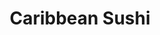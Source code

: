 ---
layout: place
title: "Caribbean Sushi"
permalink: /oklahoma/broken-arrow/caribbean-sushi.html
stateAbbr: OK
stateName: Oklahoma
cityName: Broken Arrow
seo:
  name: "Caribbean Sushi"
  type: Restaurant
  links: http://www.caribbeansushi.com/
description: "Caribbean Sushi serves delicious sushi in Broken Arrow, Oklahoma. Try fresh Japanese dishes for a great dining experience. "
place_id: ChIJX8C7wECJtocRvVoLsDNOwY4
photos:
  - name: >-
      places/ChIJX8C7wECJtocRvVoLsDNOwY4/photos/AeeoHcJ33pSPA7eoO-Us4kMJbDUITfr9QR78CrQ9NASRSMQPmkYxSVeExITjw2j5NzEHUopNDv7Syu8BYnhHb6fejTYx_m3r-T_jZw15QgRii11A7M96qa3Ro0TA9gsmSQwK1XySW4XjXVTCIn1uQmJdVGuUV7LsoSPrNdgv42oLKtZfc5PjmLBEqc7lHWXVSrLTVnuqVkTB9YVIWfIeUBzhctqQJqDwfyWBCPqoAfcBnRU0uiMFe124Qs0dQixFRSDU5NJp46lN-CQVo7nH4u3-D9MxhkUYziBN264usAlGgpjk0SoI0nnZNmcBrltnlhCHpnwEKK7tPoUf4P-WLgRqgl0qn4zDb5aXZVW0dp4alZFn401zwnBt9ubjkOv52EsjZWJgGfjL3SZhNG4XnMtvVkVHDRRxbOUdjaoOUKiRRAPMQg
    widthPx: 3840
    heightPx: 2160
    authorAttributions:
      - displayName: Michael Carter
        uri: https://maps.google.com/maps/contrib/115619812377581546687
        photoUri: >-
          https://lh3.googleusercontent.com/a-/ALV-UjWdchqwKkXKv6eUlLcP0FwDZdQCmf-vgxCVGoyM1GdTWipTIODFdQ=s100-p-k-no-mo
    flagContentUri: >-
      https://www.google.com/local/imagery/report/?cb_client=maps_api_places.places_api&image_key=!1e10!2sCIHM0ogKEICAgIDGuPT_TA&hl=en-US
    googleMapsUri: >-
      https://www.google.com/maps/place//data=!3m4!1e2!3m2!1sCIHM0ogKEICAgIDGuPT_TA!2e10!4m2!3m1!1s0x87b68940c0bbc05f:0x8ec14e33b00b5abd
  - name: >-
      places/ChIJX8C7wECJtocRvVoLsDNOwY4/photos/AeeoHcKshwt85dIpDK9i3sTdGgoG_hZF2ggSY0ZRiUxYoTMnJaZczMs7tVDNXpOOhp6J7g4g9whd7vC735c1TjnzQJbABa_SVqIvtxNy6bi7ukkbAOxxq1qkrg4WD9BfhU0OQ0sQzlrfaD25qyiYQV6Uq7N5PdHGi5HKrT2GrJgPRCwNvnussoFTAkivqYyA20enUtNItMGOfuVy9gc9LW1JqCzbPXLc4zjcJ3OV9nzrCjf2tuSx7otcaers6KALD4NZH96KzcDuKrIlRdo4QiNfMPdl4xsDpNBIug6azcPW0dAMTQ
    widthPx: 3503
    heightPx: 2215
    authorAttributions:
      - displayName: Caribbean Sushi
        uri: https://maps.google.com/maps/contrib/112967378132761323451
        photoUri: >-
          https://lh3.googleusercontent.com/a-/ALV-UjU_v6bInq42kt_A93UILOl12ohudzCiw9a0tiSPDoV84c4fAoTG=s100-p-k-no-mo
    flagContentUri: >-
      https://www.google.com/local/imagery/report/?cb_client=maps_api_places.places_api&image_key=!1e10!2sAF1QipNJMQ_IvMXCn1vxz2oLpuTrzCZzVDhwUXdloZM0&hl=en-US
    googleMapsUri: >-
      https://www.google.com/maps/place//data=!3m4!1e2!3m2!1sAF1QipNJMQ_IvMXCn1vxz2oLpuTrzCZzVDhwUXdloZM0!2e10!4m2!3m1!1s0x87b68940c0bbc05f:0x8ec14e33b00b5abd
  - name: >-
      places/ChIJX8C7wECJtocRvVoLsDNOwY4/photos/AeeoHcKxKbR9mWEouRdZdcEAinSgWtejJWS16FE2h3cMzH46IaNIU68LgBbCeHvzz5bB3FkYsaqJYRwIHyqRKHfZXXVQ3ckaSKfqJzDsTMX4SX-xam_uFlBTCCFg99Dm_hom-Vn_tppEoNjrYTwuc4UitchKXQbtDEzAOhltCt5iNzXiGiVJPXefpRwvKvibDobKCFqconkE7s6LYFS40dGAMiUx9-jcWDl8suJmtIxTdSKykmnJ_BxsR8Z51A3kA4Ozk-IICjDS_UUlm-Xau2wi7-M7lV5Xrzp9mv28zl6mGaGOekGA3dIu6czIc-Tf6o0XwquFBZPw3nJSsUSFjTwi6tseXSF7jnSpvhoQlzzEFkmusn-tmLDaO6gYG3b-Y_F02aq2i1usGaKR12_jVCbtOCnbCHsBO1Hc1kKt_WqfPE9gbg
    widthPx: 1080
    heightPx: 1361
    authorAttributions:
      - displayName: Alexis Sabino
        uri: https://maps.google.com/maps/contrib/107524795517587438518
        photoUri: >-
          https://lh3.googleusercontent.com/a-/ALV-UjXcQSFsZsZ0e4bO2UvCA_wIQB9IZx6bX1mW0BMhdKHGizUBdWnx=s100-p-k-no-mo
    flagContentUri: >-
      https://www.google.com/local/imagery/report/?cb_client=maps_api_places.places_api&image_key=!1e10!2sCIHM0ogKEICAgMCwz762Lw&hl=en-US
    googleMapsUri: >-
      https://www.google.com/maps/place//data=!3m4!1e2!3m2!1sCIHM0ogKEICAgMCwz762Lw!2e10!4m2!3m1!1s0x87b68940c0bbc05f:0x8ec14e33b00b5abd
  - name: >-
      places/ChIJX8C7wECJtocRvVoLsDNOwY4/photos/AeeoHcImlXdVtzqCnkgBtHoyKRhe6cmtrswoQqJbxwneydANortCZ4Dvv4_3BqRCW76SO8wRJ-ObT3RYwIU9DdelbW240AO_Fvo6KyFCs3bFt4vkJH4T8prQSrRSYlcJSzXcV9NoM7dd7OqAnifMPyKS9n3qjtuDvLT7XNtSHWrJRak-Vh1iB6uakZznpeqOqtGjcuCECoUY4n7-pPaPmMf6iXIRkdYKMyIqGS55dOyOyV8kKL1koWZRifYAR-TTHi6_QvP2MeMgAMEcaZ2TQMre_hLeiWosRWVzBuAC7ODFwVhMkHlIw8kdZ8zLzOOZL-YnxlDq3RPdM1rvWzL7RcMXNrq7EltV3nPiHtKzZCNsNvROuwl1K8AOWnU6EExe8zXyBx8u4uviotWnVOw-ux_fNIexJAJFYDr4hGyuydffqTY
    widthPx: 1080
    heightPx: 1397
    authorAttributions:
      - displayName: Alexis Sabino
        uri: https://maps.google.com/maps/contrib/107524795517587438518
        photoUri: >-
          https://lh3.googleusercontent.com/a-/ALV-UjXcQSFsZsZ0e4bO2UvCA_wIQB9IZx6bX1mW0BMhdKHGizUBdWnx=s100-p-k-no-mo
    flagContentUri: >-
      https://www.google.com/local/imagery/report/?cb_client=maps_api_places.places_api&image_key=!1e10!2sCIHM0ogKEICAgMCwz762Tw&hl=en-US
    googleMapsUri: >-
      https://www.google.com/maps/place//data=!3m4!1e2!3m2!1sCIHM0ogKEICAgMCwz762Tw!2e10!4m2!3m1!1s0x87b68940c0bbc05f:0x8ec14e33b00b5abd
  - name: >-
      places/ChIJX8C7wECJtocRvVoLsDNOwY4/photos/AeeoHcKKx88LMdtM59RXjlg0pgPxHDyaP5EyANRBfzOBCiDcypQYVCfmfO-LPjbY0iubDGNEZsQA2W6rXP412LZm0bQTIv79H9IZgXjcFmeZIKsMv6cPbykwgHl6Brz_akuqEZtYwMvfU0LUvSfzUzAR8PwuS2yXHlw9lUpBY-APNGt0x7tYDDFlxa2v7dvPRgNtFf3rtQ-jaS5nLKHOvNHoYRj2uKE5-2n8At_AwYfoBimWzkDZgHWG7P5-QkgZnymjVVuAgtlP5XX3OJ5gwktRtlSqne2uqYKNAvkzXt-2uQXdjkRlQDA4J_GZreDNRSXXFfdRK4bIUcSciRw5Nd6oDqOZbofD0Yu290T_mmxkAMZBk0qaBtPookpXT8WANi_-kU-fpOi01F5FZRZXwR2DyBFyCOCgj0SXcyaDaxgMdoOevzcH
    widthPx: 4320
    heightPx: 3112
    authorAttributions:
      - displayName: Alexis Sabino
        uri: https://maps.google.com/maps/contrib/107524795517587438518
        photoUri: >-
          https://lh3.googleusercontent.com/a-/ALV-UjXcQSFsZsZ0e4bO2UvCA_wIQB9IZx6bX1mW0BMhdKHGizUBdWnx=s100-p-k-no-mo
    flagContentUri: >-
      https://www.google.com/local/imagery/report/?cb_client=maps_api_places.places_api&image_key=!1e10!2sCIHM0ogKEICAgMCwz762jwE&hl=en-US
    googleMapsUri: >-
      https://www.google.com/maps/place//data=!3m4!1e2!3m2!1sCIHM0ogKEICAgMCwz762jwE!2e10!4m2!3m1!1s0x87b68940c0bbc05f:0x8ec14e33b00b5abd
  - name: >-
      places/ChIJX8C7wECJtocRvVoLsDNOwY4/photos/AeeoHcJuuOKn_mmhbg6ULwlTFcZ0PWrj4Haa-5Q76qhkhbswIcS18zuk--yblolSg5t1KgsDSDWxgTIaFoOJm6f1u3gUeXbNx42djvJluvIzym2WeatjeKGV_66Txsy8uOxJNme0f0vMwaACL_1Ekpp-MHjbhrTjXZ66KfWGkuESAQMj79phhANrxBO26zv0d4ZY81bphFZ2plsTgmtxTaRXGmjF-Lw5luKYJ3fj2JqXdLVOve9hxxLyuXAQ0dECMVhV6MvR2x12pS25n8sbWNyfTeCGNjk3oYdUC4NE0ckc4949O_QK-ee4ZgxgGiZfGW8Ce05pJCJTvr26WfgrgX1E7hsFgxrWPqnBmBUE7AoTE996ZsOUbM7XIUzjgCS2BBRwNmIKW4wjo9i-k-Vtb-YvGqMuTyKWfRLywRcEf100jBncVg
    widthPx: 4032
    heightPx: 3024
    authorAttributions:
      - displayName: Martha Addison
        uri: https://maps.google.com/maps/contrib/117283434145766202002
        photoUri: >-
          https://lh3.googleusercontent.com/a-/ALV-UjULWOFHovxxFwRIvY80wJxt6aWlhSajqbKQuQiKLsoslk0fVbyIVg=s100-p-k-no-mo
    flagContentUri: >-
      https://www.google.com/local/imagery/report/?cb_client=maps_api_places.places_api&image_key=!1e10!2sCIHM0ogKEICAgICr86jlDQ&hl=en-US
    googleMapsUri: >-
      https://www.google.com/maps/place//data=!3m4!1e2!3m2!1sCIHM0ogKEICAgICr86jlDQ!2e10!4m2!3m1!1s0x87b68940c0bbc05f:0x8ec14e33b00b5abd
  - name: >-
      places/ChIJX8C7wECJtocRvVoLsDNOwY4/photos/AeeoHcLORieAoOy8XSR33eO2WWgrLcxnEpAgRE8iV9BTOF4phn9qklFQcj-eOwIyBido2JnXzoNgrchknnNxY78Fj2XXeL3ycE__06HygDYvvaD8KVS0Y6LTmdK1waUSbGI64XfE4L8zer7K37UsDcXnJRePis_DcowNmkage7RZwTb5Vu3r7PHlQYfVvmJJ9Xb9czdubvA7PLr8CbzlvwUV4RnUNcO5ACTPfvbr1LgHF-mYAiEmU6NqG96bKCsrYP0T-jcGfQsdkDK_p2yqijVN3x_veX9LqULVnLq4kRGCYVr60DPDdR3Ovw32aauNIr84QYp-zSDFC2L8ut3MNGzJOkqWxcER7JDiqfv4fYs-CM5EXaTjAa-ZBv5_lG9jnpvq1SrpcivixzJFIzHBVx8h8zUXH2cIQLCJD_sp1kToxJk
    widthPx: 1080
    heightPx: 1269
    authorAttributions:
      - displayName: Alexis Sabino
        uri: https://maps.google.com/maps/contrib/107524795517587438518
        photoUri: >-
          https://lh3.googleusercontent.com/a-/ALV-UjXcQSFsZsZ0e4bO2UvCA_wIQB9IZx6bX1mW0BMhdKHGizUBdWnx=s100-p-k-no-mo
    flagContentUri: >-
      https://www.google.com/local/imagery/report/?cb_client=maps_api_places.places_api&image_key=!1e10!2sCIHM0ogKEICAgMCwz762dw&hl=en-US
    googleMapsUri: >-
      https://www.google.com/maps/place//data=!3m4!1e2!3m2!1sCIHM0ogKEICAgMCwz762dw!2e10!4m2!3m1!1s0x87b68940c0bbc05f:0x8ec14e33b00b5abd
  - name: >-
      places/ChIJX8C7wECJtocRvVoLsDNOwY4/photos/AeeoHcLq5O12LUA_3soHfQlwTE_0oiX7EMNFJLFeU1BTSNN2zlNmj1JBjkbwQuX80QUUDyUpVrMpgeYNh6xI8hS2rwIroF7tgc0vWCcdOVrVBSihFg3jbUke0jXFdPa2TLYP3WrjtQqZJJDofRDy3w8FgsaMZvykOViMSU_eHkEQ8KCag52AQNPmivawJyWeUGxWqdENhrsjkEQbBXBIZvyFEecVCTNeSKcLuE4cTBucl2nBt3nNQW3rFEIG8nxdeMl7prgs65y7_Le-e35j0aFHS2WzGERcHhujdHtJnrTZPJvM726QqhNDmPymKaW5rDX_r7aEWfr5PcSSKCsv_fh3LxBKJUCA7T-cc46vyXJgkbj9Vy9e0MT9T4Kj_yijKriMRE_t_s0RVYf0YfQKFPmUXmsk5E9IxExbasP_6Ut9s51frM-q
    widthPx: 4320
    heightPx: 3096
    authorAttributions:
      - displayName: Alexis Sabino
        uri: https://maps.google.com/maps/contrib/107524795517587438518
        photoUri: >-
          https://lh3.googleusercontent.com/a-/ALV-UjXcQSFsZsZ0e4bO2UvCA_wIQB9IZx6bX1mW0BMhdKHGizUBdWnx=s100-p-k-no-mo
    flagContentUri: >-
      https://www.google.com/local/imagery/report/?cb_client=maps_api_places.places_api&image_key=!1e10!2sCIHM0ogKEICAgMCwz762twE&hl=en-US
    googleMapsUri: >-
      https://www.google.com/maps/place//data=!3m4!1e2!3m2!1sCIHM0ogKEICAgMCwz762twE!2e10!4m2!3m1!1s0x87b68940c0bbc05f:0x8ec14e33b00b5abd
  - name: >-
      places/ChIJX8C7wECJtocRvVoLsDNOwY4/photos/AeeoHcIrjZflPLGqkaYgiEGXMdfmCTwmYwKgtcms6HJafazuubPlhkfXf-GG_ARcmxKqr_vv39N43_ySxZiJPYRZzeJHNpTLU2_b2EVAY32RHE96qS9fjUQaYk6GJVfZ8SuYGZg5GoQRToPENYCrSBtySj4tE42nokRzXU5BehOlarBqbo0MQOKLBKu1tRiM2UrL_eSVd4EDx33FpgF4ghj3teyrIIFiJRRKRHU8XFnlZLsVXw3ElkbiwgF_aKDWwP2DHoVRhR9_l_elQHotvV0lJs3uIp0W62xztpDdwA6NO8L9QAVbJKEZKjNXquNF5yCtNrWh8j_L2ZFhcKVyNl8RCiyaThlynCu-7UyBMX3h3iqzNutwttGP3P9A8x2o20KHbMoKUz9eNwHSUDVmiNFOxUvQEaqCfS5VmX66gVzXu2k
    widthPx: 4032
    heightPx: 2268
    authorAttributions:
      - displayName: dimplechin68
        uri: https://maps.google.com/maps/contrib/107478205540761262339
        photoUri: >-
          https://lh3.googleusercontent.com/a/ACg8ocL2NGhk6rdN6E32PltYBIa__34aI549E5YZ-tCu9fepj1mZ7w=s100-p-k-no-mo
    flagContentUri: >-
      https://www.google.com/local/imagery/report/?cb_client=maps_api_places.places_api&image_key=!1e10!2sCIHM0ogKEICAgIDpqqXETg&hl=en-US
    googleMapsUri: >-
      https://www.google.com/maps/place//data=!3m4!1e2!3m2!1sCIHM0ogKEICAgIDpqqXETg!2e10!4m2!3m1!1s0x87b68940c0bbc05f:0x8ec14e33b00b5abd
  - name: >-
      places/ChIJX8C7wECJtocRvVoLsDNOwY4/photos/AeeoHcKM32I0RLu8UKni4GEptDQq6fH1PImWJrqimz20jaOzVDBq4-PcW0ozYe0JhwCZbG6uAAGrL7A69eXrH6F9rLsbQDtRz7zR2kykWyAoTxbCPg-OMEhLS-tO_R9ADDrEr1RWk52Bf075y08XlKkbZoU636W8aDLAdTazYNzBZhx1IyJDuLDAClCu-pCymCi3oMc7pLpK73qOQUHNNZkrt-6A2gRKAfdI77OzpM0NmXo0QTwXcwHsSOfyHAmXZ6o-_t2XzGT8sqjg5ndxtXPS4vxYtdEexqcNKrPsspEjvL4lF9_En12qvontZcp29XKoRPJIWN1qcaIKanaJZ0eGzdZwFNrY8S9tuA9k2e_FXC1Gu6Ob4m-ThzIkWk4WZcZ87i40yu6uXU11XEECyNPc8uUOkqJDCrJ_K-7lv3uqtvpfr-cN
    widthPx: 4000
    heightPx: 3000
    authorAttributions:
      - displayName: Christy W
        uri: https://maps.google.com/maps/contrib/107255753313087507446
        photoUri: >-
          https://lh3.googleusercontent.com/a-/ALV-UjXKC-bDQ64NbYXPGMhQmNsiXsb4WukUZXfawq0-xZZDoJ1defgJ=s100-p-k-no-mo
    flagContentUri: >-
      https://www.google.com/local/imagery/report/?cb_client=maps_api_places.places_api&image_key=!1e10!2sCIHM0ogKEICAgIDT0-eN8QE&hl=en-US
    googleMapsUri: >-
      https://www.google.com/maps/place//data=!3m4!1e2!3m2!1sCIHM0ogKEICAgIDT0-eN8QE!2e10!4m2!3m1!1s0x87b68940c0bbc05f:0x8ec14e33b00b5abd
address: 3708 S Elm Pl, Broken Arrow, OK 74011, USA
street: 3708 S Elm Pl
city: Broken Arrow
state: OK
zip: '74011'
country: USA
neighborhood: null
latitude: '36.015931'
longitude: '-95.798955'
accessibility_options:
  wheelchairAccessibleParking: true
  wheelchairAccessibleEntrance: true
  wheelchairAccessibleRestroom: true
  wheelchairAccessibleSeating: true
business_status: OPERATIONAL
name: Caribbean Sushi
google_maps_links:
  directionsUri: >-
    https://www.google.com/maps/dir//''/data=!4m7!4m6!1m1!4e2!1m2!1m1!1s0x87b68940c0bbc05f:0x8ec14e33b00b5abd!3e0
  placeUri: https://maps.google.com/?cid=10286589007794756285
  writeAReviewUri: >-
    https://www.google.com/maps/place//data=!4m3!3m2!1s0x87b68940c0bbc05f:0x8ec14e33b00b5abd!12e1
  reviewsUri: >-
    https://www.google.com/maps/place//data=!4m4!3m3!1s0x87b68940c0bbc05f:0x8ec14e33b00b5abd!9m1!1b1
  photosUri: >-
    https://www.google.com/maps/place//data=!4m3!3m2!1s0x87b68940c0bbc05f:0x8ec14e33b00b5abd!10e5
primary_type: Sushi Restaurant
opening_hours:
  regular:
    - 'Monday: 4:30 – 8:00 PM'
    - 'Tuesday: 11:00 AM – 2:30 PM, 4:30 – 8:00 PM'
    - 'Wednesday: 11:00 AM – 2:30 PM, 4:30 – 8:00 PM'
    - 'Thursday: 11:00 AM – 2:30 PM, 4:30 – 8:00 PM'
    - 'Friday: 11:00 AM – 2:30 PM, 4:30 – 8:00 PM'
    - 'Saturday: 12:00 – 8:00 PM'
    - 'Sunday: Closed'
  current:
    - 'Monday: 4:30 – 8:00 PM'
    - 'Tuesday: 11:00 AM – 2:30 PM, 4:30 – 8:00 PM'
    - 'Wednesday: 11:00 AM – 2:30 PM, 4:30 – 8:00 PM'
    - 'Thursday: 11:00 AM – 2:30 PM, 4:30 – 8:00 PM'
    - 'Friday: 11:00 AM – 2:30 PM, 4:30 – 8:00 PM'
    - 'Saturday: 12:00 – 8:00 PM'
    - 'Sunday: Closed'
secondary_opening_hours:
  regular:
    weekdayDescriptions: null
    type: null
  current:
    weekdayDescriptions: null
    type: null
phone: (918) 286-1306
price_level: PRICE_LEVEL_MODERATE
price_range: $10 &ndash; $20
rating: '4.8'
rating_count: 0
website: http://www.caribbeansushi.com/
reviews: null
parking_options: null
payment_options: null
allow_dogs: null
curbside_pickup: null
delivery: null
dine_in: null
good_for_children: null
good_for_groups: null
good_for_sports: null
live_music: null
menu_for_children: null
outdoor_seating: null
reservable: null
restroom: null
serves_beer: null
serves_breakfast: null
serves_brunch: null
serves_cocktails: null
serves_coffee: null
serves_dinner: null
serves_dessert: null
serves_lunch: null
serves_vegetarian_food: null
serves_wine: null
takeout: null
update_category: essentials
summary: null

---